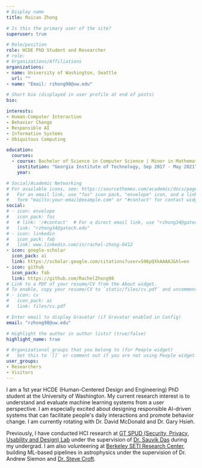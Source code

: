 ```yaml
---
# Display name
title: Ruican Zhong

# Is this the primary user of the site?
superuser: true

# Role/position
role: HCDE PhD Student and Researcher
# role: 
# Organizations/Affiliations
organizations: 
- name: University of Washington, Seattle
  url: ""
- name: "Email: rzhong98@uw.edu"

# Short bio (displayed in user profile at end of posts)
bio: 

interests:
- Human-Computer Interaction
- Behavior Change
- Responsible AI
- Information Systems
- Ubiquitous Computing

education:
  courses:
  - course: Bachelor of Science in Computer Science | Minor in Mathematics
    institution: "Georgia Institute of Technology, Sep 2017 - May 2021"
    year:

# Social/Academic Networking
# For available icons, see: https://sourcethemes.com/academic/docs/page-builder/#icons
#   For an email link, use "fas" icon pack, "envelope" icon, and a link in the
#   form "mailto:your-email@example.com" or "#contact" for contact widget.
social:
# - icon: envelope
#   icon_pack: fas
#   # link: '/#contact'  # For a direct email link, use "rzhong34@gatech.edu".
#   link: "rzhong34@gatech.edu"
# - icon: linkedin
#   icon_pack: fab
#   link: www.linkedin.com/in/rachel-zhong-0412
- icon: google-scholar
  icon_pack: ai
  link: https://scholar.google.com/citations?user=S96pQXkAAAAJ&hl=en
- icon: github
  icon_pack: fab
  link: https://github.com/RachelZhong98
# Link to a PDF of your resume/CV from the About widget.
# To enable, copy your resume/CV to `static/files/cv.pdf` and uncomment the lines below.
# - icon: cv
#   icon_pack: ai
#   link: files/cv.pdf

# Enter email to display Gravatar (if Gravatar enabled in Config)
email: "rzhong98@uw.edu"

# Highlight the author in author lists? (true/false)
highlight_name: true

# Organizational groups that you belong to (for People widget)
#   Set this to `[]` or comment out if you are not using People widget.
user_groups:
- Researchers
- Visitors
---
```


I am a 1st year HCDE (Human-Centered Design and Engineering) PhD student at the University of Washington. My current research interest is to understand and evaluate machine learning systems from a user perspective. I am especially excited about designing responsible AI-driven systems that can facilitate people's daily interactions and promote behavior change. I am currently rotating with Dr. David McDonald and Dr. Gary Hsieh.


Previously, I have conducted HCI research at [GT SPUD (Security, Privacy, Usability and Design) Lab](https://gtspuds.com/) under the supervision of [Dr. Sauvik Das](https://sauvikdas.com/) during my undergrad. I am also volunteering at [Berkeley SETI  Research Center](https://seti.berkeley.edu/listen/), building ML-based pipelines in astrophysics under the supervision of Dr. Andrew Siemon and [Dr. Steve Croft](https://astro.berkeley.edu/people/steve-croft/). 
